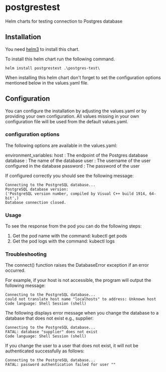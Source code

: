 # postgrestest
Helm charts for testing connection to Postgres database

## Installation

You need [helm3](https://helm.sh/docs/intro/install/) to install this chart. 

To install this helm chart run the following command.

    helm install postgrestest .\postgres-test\

When installing this helm chart don't forget to set the configuration options mentioned below in the values.yaml file.

## Configuration

You can configure the installation by adjusting the values.yaml or by providing your own configuration. All values missing in your own configuration file will be used from the default values.yaml. 

### configuration options

The following options are available in the values.yaml:

environment_variables:
    host        : The endpoint of the Postgres database
    database    : The name of the database
    user        : The username of the user configured in the database
    password    : The password of the user

If configured correctly you should see the following message:

    Connecting to the PostgreSQL database...
    PostgreSQL database version:
    ('PostgreSQL version number, compiled by Visual C++ build 1914, 64-bit',)
    Database connection closed.

### Usage

To see the response from the pod you can do the following steps:

1. Get the pod name with the command: kubectl get pods
2. Get the pod logs with the command: kubectl logs <pod-name>


### Troubleshooting

The connect() function raises the DatabaseError exception if an error occurred.

For example, if your host is not accessible, the program will output the following message:

    Connecting to the PostgreSQL database...
    could not translate host name "localhosts" to address: Unknown host
    Code language: Shell Session (shell)

The following displays error message when you change the database to a database that does not exist e.g., supplier:

    Connecting to the PostgreSQL database...
    FATAL: database "supplier" does not exist
    Code language: Shell Session (shell)

If you change the user to a user that does not exist, it will not be authenticated successfully as follows:

    Connecting to the PostgreSQL database...
    FATAL: password authentication failed for user ""
